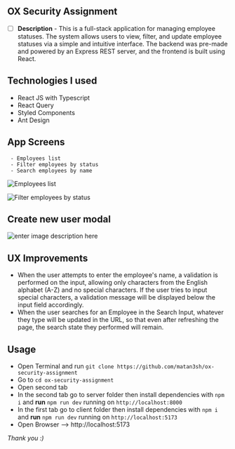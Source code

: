 ## OX Security Assignment

- [ ] **Description** - This is a full-stack application for managing employee statuses.
      The system allows users to view, filter, and update employee statuses via a simple and intuitive interface.
      The backend was pre-made and powered by an Express REST server, and the frontend is built using React.

## Technologies I used

- React JS with Typescript
- React Query
- Styled Components
- Ant Design

## App Screens

     - Employees list
     - Filter employees by status
     - Search employees by name

![Employees list](https://i.ibb.co/yh7M4sn/1.jpg)

![Filter employees by status](https://i.ibb.co/59pL1Cd/2.jpg)

## Create new user modal

![enter image description here](https://i.ibb.co/c6kRCnR/3.jpg)

## UX Improvements

- When the user attempts to enter the employee's name, a validation is performed on the input, allowing only characters from the English alphabet (A-Z) and no special characters. If the user tries to input special characters, a validation message will be displayed below the input field accordingly.
- When the user searches for an Employee in the Search Input, whatever they type will be updated in the URL, so that even after refreshing the page, the search state they performed will remain.

## Usage

- Open Terminal and run `git clone https://github.com/matan3sh/ox-security-assignment`
- Go to `cd ox-security-assignment`
- Open second tab
- In the second tab go to server folder then install dependencies with `npm i` and **run** `npm run dev` running on `http://localhost:8000`
- In the first tab go to client folder then install dependencies with `npm i` and **run** `npm run dev` running on `http://localhost:5173`
- Open Browser --> http://localhost:5173

_Thank you :)_
